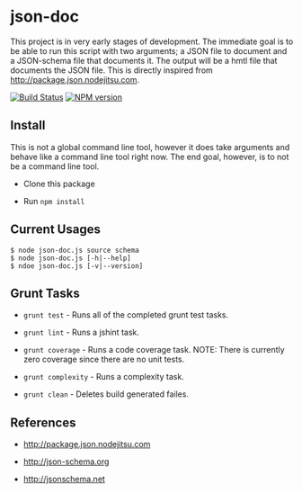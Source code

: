 # json-doc
This project is in very early stages of development.  The immediate goal is to
be able to run this script with two arguments; a JSON file to document and a
JSON-schema file that documents it.  The output will be a hmtl file that
documents the JSON file.  This is directly inspired from
<http://package.json.nodejitsu.com>.  

[![Build Status](https://travis-ci.org/jamsyoung/json-doc.png)](https://travis-ci.org/jamsyoung/json-doc)
[![NPM version](https://badge.fury.io/js/json-doc.png)](http://badge.fury.io/js/json-doc)


## Install
This is not a global command line tool, however it does take arguments and
behave like a command line tool right now.  The end goal, however, is to not be
a command line tool.

- Clone this package

- Run `npm install`


## Current Usages

    $ node json-doc.js source schema
    $ node json-doc.js [-h|--help]
    $ ndoe json-doc.js [-v|--version]


## Grunt Tasks
- `grunt test` - Runs all of the completed grunt test tasks.

- `grunt lint` - Runs a jshint task.

- `grunt coverage` - Runs a code coverage task.  NOTE: There is currently zero
  coverage since there are no unit tests.

- `grunt complexity` - Runs a complexity task.

- `grunt clean` - Deletes build generated failes.


## References
- <http://package.json.nodejitsu.com>

- <http://json-schema.org>

- <http://jsonschema.net>
